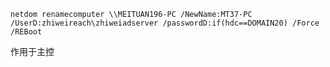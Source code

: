 `netdom renamecomputer \\MEITUAN196-PC /NewName:MT37-PC /UserD:zhiweireach\zhiweiadserver /passwordD:if(hdc==DOMAIN20) /Force /REBoot`

作用于主控